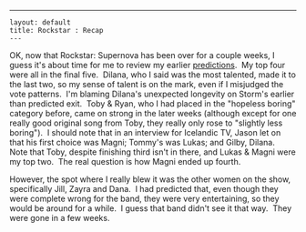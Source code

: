   ---
    layout: default
    title: Rockstar : Recap
    ---

  
<p>OK, now that Rockstar: Supernova has been over for a couple weeks, I guess it's about time for me to review my earlier <a href="http://honestillusion.com/blogs/blog_0/archive/2006/08/02/3023.aspx">predictions</a>.  My top four were all in the final five.  Dilana, who I said was the most talented, made it to the last two, so my sense of talent is on the mark, even if I misjudged the vote patterns.  I'm blaming Dilana's unexpected longevity on Storm's earlier than predicted exit.  Toby &amp; Ryan, who I had placed in the "hopeless boring" category before, came on strong in the later weeks (although except for one really good original song from Toby, they really only rose to "slightly less boring").  I should note that in an interview for Icelandic TV, Jason let on that his first choice was Magni; Tommy's was Lukas; and Gilby, Dilana.  Note that Toby, despite finishing third isn't in there, and Lukas &amp; Magni were my top two.  The real question is how Magni ended up fourth.</p>
<p>However, the spot where I really blew it was the other women on the show, specifically Jill, Zayra and Dana.  I had predicted that, even though they were complete wrong for the band, they were very entertaining, so they would be around for a while.  I guess that band didn't see it that way.  They were gone in a few weeks.</p>